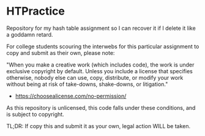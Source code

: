 # HTPractice
Repository for my hash table assignment so I can recover it if I delete it like a goddamn retard.

For college students scouring the interwebs for this particular assignment to copy and submit as their own, please note:
  
  "When you make a creative work (which includes code), the work is under exclusive copyright by default. Unless you include
  a license that specifies otherwise, nobody else can use, copy, distribute, or modify your work without being at risk of
  take-downs, shake-downs, or litigation."
  - https://choosealicense.com/no-permission/
  
  As this repository is unlicensed, this code falls under these conditions, and is subject to copyright.
  
  TL;DR: If copy this and submit it as your own, legal action WILL be taken.
